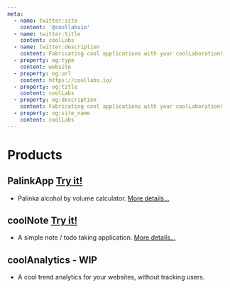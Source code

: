 ```yaml
---
meta:
  - name: twitter:site
    content: '@coollabsio'
  - name: twitter:title
    content: coolLabs
  - name: twitter:description
    content: Fabricating cool applications with your coolLaboration!
  - property: og:type
    content: website
  - property: og:url
    content: https://coollabs.io/
  - property: og:title
    content: coolLabs
  - property: og:description
    content: Fabricating cool applications with your coolLaboration!
  - property: og:site_name
    content: coolLabs
---
```

# Products 

## PalinkApp <span class="text-xl">[Try it!](https://palinkapp.coollabs.io/)</span>
- Palinka alcohol by volume calculator. [More details...](palinkapp.html)

## coolNote <span class="text-xl">[Try it!](https://note.coollabs.io)</span> 
- A simple note / todo taking application. [More details...](coolnote.html)

## coolAnalytics - WIP
- A cool trend analytics for your websites, without tracking users.
